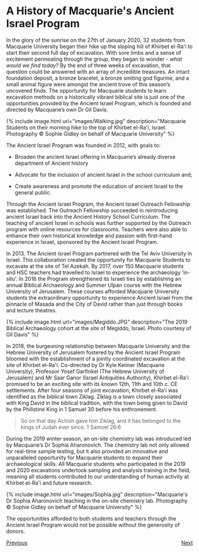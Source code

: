 # A History of Macquarie's Ancient Israel Program

In the glory of the sunrise on the 27th of January 2020, 32 students from Macquarie University began their hike up the sloping hill of Khirbet el-Ra'i to start their second full day of excavation. With sore limbs and a sense of excitement permeating through the group, they began to wonder - *what would we find today?* By the end of three weeks of excavation, that question could be answered with an array of incredible treasures. An intact foundation deposit, a bronze bracelet, a bronze smiting god figurine, and a small animal figure were amongst the ancient trove of this season’s uncovered finds. The opportunity for Macquarie students to learn excavation methods on a historically vibrant biblical site is just one of the opportunities provided by the Ancient Israel Program, which is founded and directed by Macquarie’s own Dr Gil Davis.

{% include image.html url="images/Walking.jpg" description="Macquarie Students on their morning hike to the top of Khirbet el-Ra'i, Israel. Photography © Sophie Gidley on behalf of Macquarie University" %}

The Ancient Israel Program was founded in 2012, with goals to:

   * Broaden the ancient Israel offering in Macquarie’s already diverse department of Ancient history

   * Advocate for the inclusion of ancient Israel in the school curriculum and;

   * Create awareness and promote the education of ancient Israel to the general public.

Through the Ancient Israel Program, the Ancient Israel Outreach Fellowship was established. The Outreach Fellowship succeeded in reintroducing ancient Israel back into the Ancient History School Curriculum. The teaching of ancient Israel in schools was further supported by the Outreach program with online resources for classrooms. Teachers were also able to enhance their own historical knowledge and passion with first-hand experience in Israel, sponsored by the Ancient Israel Program.  

In 2013, The Ancient Israel Program partnered with the Tel Aviv University in Israel. This collaboration created the opportunity for Macquarie Students to excavate at the site of Tel Azekah. By 2017, over 150 Macquarie students and HSC teachers had travelled to Israel to experience the archaeology ‘in-situ’. In 2016 the Program strengthened its Israeli ties by establishing an annual Biblical Archaeology and Summer Ulpan course with the Hebrew University of Jerusalem. These courses afforded Macquarie University students the extraordinary opportunity to experience Ancient Israel from the pinnacle of Masada and the City of David rather than just through books and lecture theatres.

{% include image.html url="images/Megiddo.JPG" description="The 2019 Biblical Archaeology cohort at the site of Megiddo, Israel. Photo courtesy of Gil Davis" %}

In 2018, the burgeoning relationship between Macquarie University and the Hebrew University of Jerusalem fostered by the Ancient Israel Program bloomed with the establishment of a jointly coordinated excavation at the site of Khirbet el-Ra'i. Co-directed by Dr Kyle Keimer (Macquarie University), Professor Yosef Garfinkel (The Hebrew University of Jerusalem) and Mr Saar Ganor (Israel Antiquities Authority), Khirbet el-Ra'i promised to be an exciting site with its known 12th, 11th and 10th c. CE settlements. After four seasons of joint excavation, Khirbet el-Ra'i was identified as the biblical town Ziklag. Ziklag is a town closely associated with King David in the biblical tradition, with the town being given to David by the Philistine King in 1 Samuel 30 before his enthronement.

> So on that day Achish gave him Ziklag, and it has belonged to the kings of Judah ever since. 
1 Samuel 26:6

During the 2019 winter season, an on-site chemistry lab was introduced led by Macquarie’s Dr Sophia Aharonovich. The chemistry lab not only allowed for real-time sample testing, but it also provided an innovative and unparalleled opportunity for Macquarie students to expand their archaeological skills. All Macquarie students who participated in the 2019 and 2020 excavations undertook sampling and analysis training in the field, meaning all students contributed to our understanding of human activity at Khirbet el-Ra'i and future research.

{% include image.html url="images/Sophia.jpg" description="Macquarie's Dr Sophia Aharonovich teaching in the on-site chemistry lab. Photography © Sophie Gidley on behalf of Macquarie University" %}

The opportunities afforded to both students and teachers through the Ancient Israel Program would not be possible without the generosity of donors.

<p style="display: flex; justify-content: space-between;">
  <a class="button" href="WritingBlogPosts.html">Previous</a>
  <a class="button" href="Curatorspick.html">Next</a>
</p>